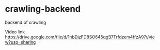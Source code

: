 # crawling-backend
backend of crawling

Video link https://drive.google.com/file/d/1nbDjzFD8SO645qgB7Trfdzem4ffzA97r/view?usp=sharing

